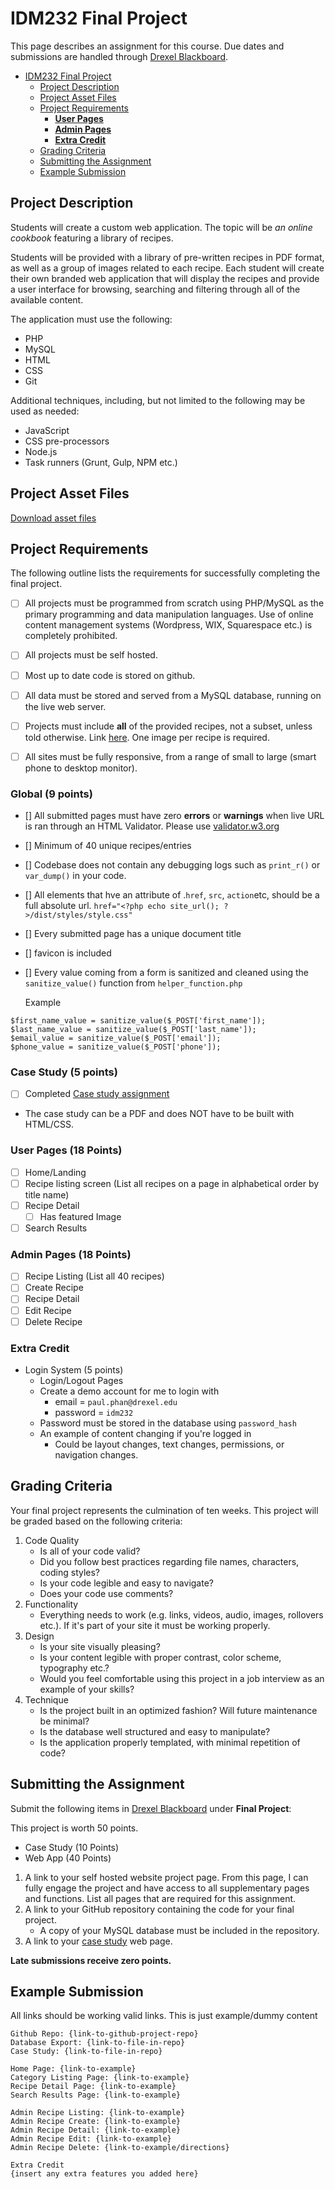 # IDM232 Final Project

This page describes an assignment for this course. Due dates and submissions are handled through [Drexel Blackboard](https://learn.dcollege.net/).

- [IDM232 Final Project](#idm232-final-project)
  - [Project Description](#project-description)
  - [Project Asset Files](#project-asset-files)
  - [Project Requirements](#project-requirements)
    - [**User Pages**](#user-pages)
    - [**Admin Pages**](#admin-pages)
    - [**Extra Credit**](#extra-credit)
  - [Grading Criteria](#grading-criteria)
  - [Submitting the Assignment](#submitting-the-assignment)
  - [Example Submission](#example-submission)

## Project Description

Students will create a custom web application. The topic will be _an online cookbook_ featuring a library of recipes.

Students will be provided with a library of pre-written recipes in PDF format, as well as a group of images related to each recipe. Each student will create their own branded web application that will display the recipes and provide a user interface for browsing, searching and filtering through all of the available content.

The application must use the following:

- PHP
- MySQL
- HTML
- CSS
- Git

Additional techniques, including, but not limited to the following may be used as needed:

- JavaScript
- CSS pre-processors
- Node.js
- Task runners (Grunt, Gulp, NPM etc.)

## Project Asset Files

[Download asset files](http://cdn.philsinatra.com/idm/IDM232-assets.zip)

## Project Requirements

The following outline lists the requirements for successfully completing the final project.

- [ ] All projects must be programmed from scratch using PHP/MySQL as the primary programming and data manipulation languages. Use of online content management systems (Wordpress, WIX, Squarespace etc.) is completely prohibited.

- [ ] All projects must be self hosted.
- [ ] Most up to date code is stored on github.
- [ ] All data must be stored and served from a MySQL database, running on the live web server.
- [ ] Projects must include **all** of the provided recipes, not a subset, unless told otherwise. Link [here](https://drive.google.com/drive/folders/1B4o77Gl6lyK6w42cNrLs1UeedZez3v2z?usp=sharing). One image per recipe is required.
- [ ] All sites must be fully responsive, from a range of small to large (smart phone to desktop monitor).

### **Global (9 points)**

- [] All submitted pages must have zero **errors** or **warnings** when live URL is ran through an HTML Validator. Please use [validator.w3.org](https://validator.w3.org/#validate_by_uri+with_options)
- [] Minimum of 40 unique recipes/entries
- [] Codebase does not contain any debugging logs such as `print_r()` or `var_dump()` in your code.
- [] All elements that hve an attribute of .`href`, `src`, `action`etc, should be a full absolute url.
  `href="<?php echo site_url(); ?>/dist/styles/style.css"`
- [] Every submitted page has a unique document title
- [] favicon is included
- [] Every value coming from a form is sanitized and cleaned using the `sanitize_value()` function from `helper_function.php`

  Example

```
$first_name_value = sanitize_value($_POST['first_name']);
$last_name_value = sanitize_value($_POST['last_name']);
$email_value = sanitize_value($_POST['email']);
$phone_value = sanitize_value($_POST['phone']);
```

### **Case Study (5 points)**

- [ ] Completed [Case study assignment](https://github.com/mrpaulphan/idm232/blob/0def798a1d199036f9266d621881d433c61b2e5d/docs/assignments/case-study.md)
- The case study can be a PDF and does NOT have to be built with HTML/CSS.

### **User Pages (18 Points)**

- [ ] Home/Landing
- [ ] Recipe listing screen (List all recipes on a page in alphabetical order by title name)
- [ ] Recipe Detail
  - [ ] Has featured Image
- [ ] Search Results

### **Admin Pages (18 Points)**

- [ ] Recipe Listing (List all 40 recipes)
- [ ] Create Recipe
- [ ] Recipe Detail
- [ ] Edit Recipe
- [ ] Delete Recipe

### **Extra Credit**

- Login System (5 points)
  - Login/Logout Pages
  - Create a demo account for me to login with
    - email = `paul.phan@drexel.edu`
    - password = `idm232`
  - Password must be stored in the database using `password_hash`
  - An example of content changing if you're logged in
    - Could be layout changes, text changes, permissions, or navigation changes.

## Grading Criteria

Your final project represents the culmination of ten weeks. This project will be graded based on the following criteria:

1. Code Quality
   - Is all of your code valid?
   - Did you follow best practices regarding file names, characters, coding styles?
   - Is your code legible and easy to navigate?
   - Does your code use comments?
2. Functionality
   - Everything needs to work (e.g. links, videos, audio, images, rollovers etc.). If it's part of your site it must be working properly.
3. Design
   - Is your site visually pleasing?
   - Is your content legible with proper contrast, color scheme, typography etc.?
   - Would you feel comfortable using this project in a job interview as an example of your skills?
4. Technique
   - Is the project built in an optimized fashion? Will future maintenance be minimal?
   - Is the database well structured and easy to manipulate?
   - Is the application properly templated, with minimal repetition of code?

## Submitting the Assignment

Submit the following items in [Drexel Blackboard](https://learn.dcollege.net/) under **Final Project**:

This project is worth 50 points.

- Case Study (10 Points)
- Web App (40 Points)

1. A link to your self hosted website project page. From this page, I can fully engage the project and have access to all supplementary pages and functions. List all pages that are required for this assignment.
2. A link to your GitHub repository containing the code for your final project.
   - A copy of your MySQL database must be included in the repository.
3. A link to your [case study](https://github.com/mrpaulphan/idm232/blob/0def798a1d199036f9266d621881d433c61b2e5d/docs/assignments/case-study.md) web page.

**Late submissions receive zero points.**

## Example Submission

All links should be working valid links. This is just example/dummy content

```
Github Repo: {link-to-github-project-repo}
Database Export: {link-to-file-in-repo}
Case Study: {link-to-file-in-repo}

Home Page: {link-to-example}
Category Listing Page: {link-to-example}
Recipe Detail Page: {link-to-example}
Search Results Page: {link-to-example}

Admin Recipe Listing: {link-to-example}
Admin Recipe Create: {link-to-example}
Admin Recipe Detail: {link-to-example}
Admin Recipe Edit: {link-to-example}
Admin Recipe Delete: {link-to-example/directions}

Extra Credit
{insert any extra features you added here}
```

```

```
